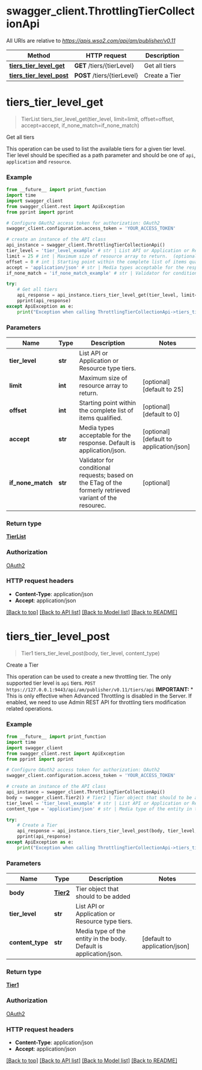 # swagger_client.ThrottlingTierCollectionApi

All URIs are relative to *https://apis.wso2.com/api/am/publisher/v0.11*

Method | HTTP request | Description
------------- | ------------- | -------------
[**tiers_tier_level_get**](ThrottlingTierCollectionApi.md#tiers_tier_level_get) | **GET** /tiers/{tierLevel} | Get all tiers
[**tiers_tier_level_post**](ThrottlingTierCollectionApi.md#tiers_tier_level_post) | **POST** /tiers/{tierLevel} | Create a Tier


# **tiers_tier_level_get**
> TierList tiers_tier_level_get(tier_level, limit=limit, offset=offset, accept=accept, if_none_match=if_none_match)

Get all tiers

This operation can be used to list the available tiers for a given tier level. Tier level should be specified as a path parameter and should be one of `api`, `application` and `resource`. 

### Example 
```python
from __future__ import print_function
import time
import swagger_client
from swagger_client.rest import ApiException
from pprint import pprint

# Configure OAuth2 access token for authorization: OAuth2
swagger_client.configuration.access_token = 'YOUR_ACCESS_TOKEN'

# create an instance of the API class
api_instance = swagger_client.ThrottlingTierCollectionApi()
tier_level = 'tier_level_example' # str | List API or Application or Resource type tiers. 
limit = 25 # int | Maximum size of resource array to return.  (optional) (default to 25)
offset = 0 # int | Starting point within the complete list of items qualified.  (optional) (default to 0)
accept = 'application/json' # str | Media types acceptable for the response. Default is application/json.  (optional) (default to application/json)
if_none_match = 'if_none_match_example' # str | Validator for conditional requests; based on the ETag of the formerly retrieved variant of the resourec.  (optional)

try: 
    # Get all tiers
    api_response = api_instance.tiers_tier_level_get(tier_level, limit=limit, offset=offset, accept=accept, if_none_match=if_none_match)
    pprint(api_response)
except ApiException as e:
    print("Exception when calling ThrottlingTierCollectionApi->tiers_tier_level_get: %s\n" % e)
```

### Parameters

Name | Type | Description  | Notes
------------- | ------------- | ------------- | -------------
 **tier_level** | **str**| List API or Application or Resource type tiers.  | 
 **limit** | **int**| Maximum size of resource array to return.  | [optional] [default to 25]
 **offset** | **int**| Starting point within the complete list of items qualified.  | [optional] [default to 0]
 **accept** | **str**| Media types acceptable for the response. Default is application/json.  | [optional] [default to application/json]
 **if_none_match** | **str**| Validator for conditional requests; based on the ETag of the formerly retrieved variant of the resourec.  | [optional] 

### Return type

[**TierList**](TierList.md)

### Authorization

[OAuth2](../README.md#OAuth2)

### HTTP request headers

 - **Content-Type**: application/json
 - **Accept**: application/json

[[Back to top]](#) [[Back to API list]](../README.md#documentation-for-api-endpoints) [[Back to Model list]](../README.md#documentation-for-models) [[Back to README]](../README.md)

# **tiers_tier_level_post**
> Tier1 tiers_tier_level_post(body, tier_level, content_type)

Create a Tier

This operation can be used to create a new throttling tier. The only supported tier level is `api` tiers. `POST https://127.0.0.1:9443/api/am/publisher/v0.11/tiers/api`  **IMPORTANT:** * This is only effective when Advanced Throttling is disabled in the Server. If enabled, we need to use Admin REST API for throttling tiers modification related operations. 

### Example 
```python
from __future__ import print_function
import time
import swagger_client
from swagger_client.rest import ApiException
from pprint import pprint

# Configure OAuth2 access token for authorization: OAuth2
swagger_client.configuration.access_token = 'YOUR_ACCESS_TOKEN'

# create an instance of the API class
api_instance = swagger_client.ThrottlingTierCollectionApi()
body = swagger_client.Tier2() # Tier2 | Tier object that should to be added 
tier_level = 'tier_level_example' # str | List API or Application or Resource type tiers. 
content_type = 'application/json' # str | Media type of the entity in the body. Default is application/json.  (default to application/json)

try: 
    # Create a Tier
    api_response = api_instance.tiers_tier_level_post(body, tier_level, content_type)
    pprint(api_response)
except ApiException as e:
    print("Exception when calling ThrottlingTierCollectionApi->tiers_tier_level_post: %s\n" % e)
```

### Parameters

Name | Type | Description  | Notes
------------- | ------------- | ------------- | -------------
 **body** | [**Tier2**](Tier2.md)| Tier object that should to be added  | 
 **tier_level** | **str**| List API or Application or Resource type tiers.  | 
 **content_type** | **str**| Media type of the entity in the body. Default is application/json.  | [default to application/json]

### Return type

[**Tier1**](Tier1.md)

### Authorization

[OAuth2](../README.md#OAuth2)

### HTTP request headers

 - **Content-Type**: application/json
 - **Accept**: application/json

[[Back to top]](#) [[Back to API list]](../README.md#documentation-for-api-endpoints) [[Back to Model list]](../README.md#documentation-for-models) [[Back to README]](../README.md)

